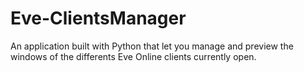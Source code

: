 # Eve-ClientsManager
An application built with Python that let you manage and preview the windows of the differents Eve Online clients currently open.
